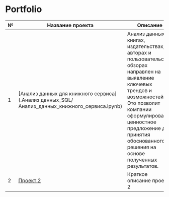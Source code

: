 # Portfolio

| № | Название проекта             | Описание                         | Стек                          |
|---|------------------------------|----------------------------------|-------------------------------|
| 1 | [Анализ данных для книжного сервиса](.Анализ данных_SQL/Анализ_данных_книжного_сервиса.ipynb) | Анализ данных о книгах, издательствах, авторах и пользовательских обзорах направлен на выявление ключевых трендов и возможностей. Это позволит компании сформулировать ценностное предложение для принятия обоснованного решения на основе полученных результатов. | [SQL], [Python], [Pandas] |
| 2 | [Проект 2](./path/to/file2.md) | Краткое описание проекта 2 | [Python], [Django] |


